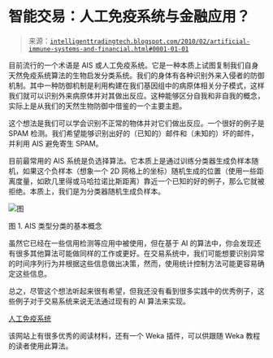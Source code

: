 <!--yml

类别：未分类

日期：2024-05-18 04:47:02

-->

# 智能交易：人工免疫系统与金融应用？

> 来源：[`intelligenttradingtech.blogspot.com/2010/02/artificial-immune-systems-and-financial.html#0001-01-01`](http://intelligenttradingtech.blogspot.com/2010/02/artificial-immune-systems-and-financial.html#0001-01-01)

目前流行的一个术语是 AIS 或人工免疫系统。它是一种本质上试图复制我们自身天然免疫系统算法的生物启发分类系统。我们的身体有各种识别外来入侵者的防御机制。其中一种防御机制是利用构建在我们基因组中的病原体相关分子模式，这样我们就可以识别外来病原体并对其做出反应。这种能够区分自我和非自我的概念，实际上是从我们的天然生物防御中借鉴的一个主要主题。

这个想法是我们可以学会识别不正常的物体并对它们做出反应。一个很好的例子是 SPAM 检测。我们希望能够识别出好的（已知的）邮件和（未知的）坏的邮件，并利用 AIS 避免寄生 SPAM。

目前最常用的 AIS 系统是负选择算法。它本质上是通过训练分类器生成负样本随机，如果这个负样本（想象一个 2D 网格上的坐标）随机生成的位置（使用一些距离度量，如欧几里得或马哈拉诺比斯距离）靠近一个已知的好的例子，那么它就被拒绝。本质上，我们是为分类器随机生成负样本。

![图](https://blogger.googleusercontent.com/img/b/R29vZ2xl/AVvXsEi1co2vpaA80sKbC4xCRF0Elj3FQY5V-_WmlCg6G0JgYdAawwoe-ARahpfVBoFXIOyYuaHRM8vousbGSAra5cou9o7ZErX3owcj9qbJDgJWahw2ua5CB2oGwjitSXnk5lx13PODK05bRgI/s1600-h/AIS_example.jpg)

图 1. AIS 类型分类的基本概念

虽然它已经在一些信用检测等应用中被使用，但在基于 AI 的算法中，你会发现还有很多其他算法可能做同样的工作或更好。在交易系统中，我们可能想要识别异常的时间序列行为并根据这些信息做出决策，然而，使用统计控制方法可能更容易确定这些信息。

总之，尽管这个想法听起来很有希望，但我还没有看到很多实践中的优秀例子，这些例子对于交易系统来说无法通过现有的 AI 算法来实现。

[人工免疫系统](http://www.artificial-immune-systems.org/)

该网站上有很多优秀的阅读材料，还有一个 Weka 插件，可以供跟随 Weka 教程的读者使用此算法。
